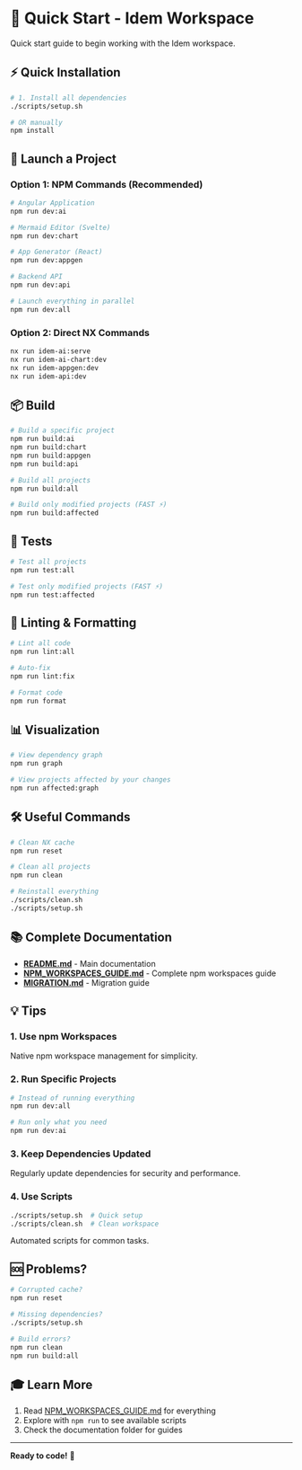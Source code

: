 # 🚀 Quick Start - Idem Workspace

Quick start guide to begin working with the Idem workspace.

## ⚡ Quick Installation

```bash
# 1. Install all dependencies
./scripts/setup.sh

# OR manually
npm install
```

## 🎯 Launch a Project

### Option 1: NPM Commands (Recommended)

```bash
# Angular Application
npm run dev:ai

# Mermaid Editor (Svelte)
npm run dev:chart

# App Generator (React)
npm run dev:appgen

# Backend API
npm run dev:api

# Launch everything in parallel
npm run dev:all
```

### Option 2: Direct NX Commands

```bash
nx run idem-ai:serve
nx run idem-ai-chart:dev
nx run idem-appgen:dev
nx run idem-api:dev
```

## 📦 Build

```bash
# Build a specific project
npm run build:ai
npm run build:chart
npm run build:appgen
npm run build:api

# Build all projects
npm run build:all

# Build only modified projects (FAST ⚡)
npm run build:affected
```

## 🧪 Tests

```bash
# Test all projects
npm run test:all

# Test only modified projects (FAST ⚡)
npm run test:affected
```

## 🎨 Linting & Formatting

```bash
# Lint all code
npm run lint:all

# Auto-fix
npm run lint:fix

# Format code
npm run format
```

## 📊 Visualization

```bash
# View dependency graph
npm run graph

# View projects affected by your changes
npm run affected:graph
```

## 🛠️ Useful Commands

```bash
# Clean NX cache
npm run reset

# Clean all projects
npm run clean

# Reinstall everything
./scripts/clean.sh
./scripts/setup.sh
```

## 📚 Complete Documentation

- **[README.md](./README.md)** - Main documentation
- **[NPM_WORKSPACES_GUIDE.md](./documentation/NPM_WORKSPACES_GUIDE.md)** - Complete npm workspaces guide
- **[MIGRATION.md](./MIGRATION.md)** - Migration guide

## 💡 Tips

### 1. Use npm Workspaces

Native npm workspace management for simplicity.

### 2. Run Specific Projects

```bash
# Instead of running everything
npm run dev:all

# Run only what you need
npm run dev:ai
```

### 3. Keep Dependencies Updated

Regularly update dependencies for security and performance.

### 4. Use Scripts

```bash
./scripts/setup.sh  # Quick setup
./scripts/clean.sh  # Clean workspace
```

Automated scripts for common tasks.

## 🆘 Problems?

```bash
# Corrupted cache?
npm run reset

# Missing dependencies?
./scripts/setup.sh

# Build errors?
npm run clean
npm run build:all
```

## 🎓 Learn More

1. Read [NPM_WORKSPACES_GUIDE.md](./documentation/NPM_WORKSPACES_GUIDE.md) for everything
2. Explore with `npm run` to see available scripts
3. Check the documentation folder for guides

---

**Ready to code!** 🚀
